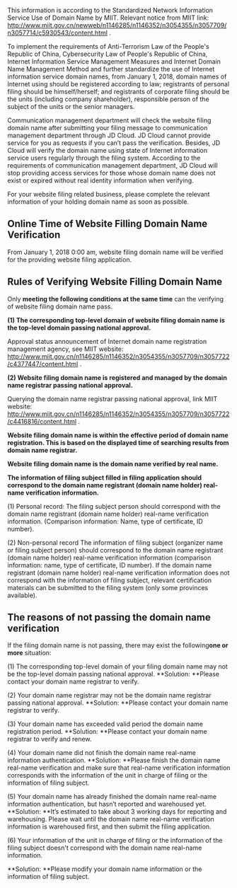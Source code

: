 This information is according to the Standardized Network Information Service Use of Domain Name by MIIT. Relevant notice from MIIT link: <http://www.miit.gov.cn/newweb/n1146285/n1146352/n3054355/n3057709/n3057714/c5930543/content.html> .

To implement the requirements of Anti-Terrorism Law of the People's Republic of China, Cybersecurity Law of People's Republic of China, Internet Information Service Management Measures and Internet Domain Name Management Method and further standardize the use of Internet information service domain names, from January 1, 2018, domain names of Internet using should be registered according to law; registrants of personal filing should be himself/herself; and registrants of corporate filing should be the units (including company shareholder), responsible person of the subject of the units or the senior managers.

Communication management department will check the website filing domain name after submitting your filing message to communication management department through JD Cloud. JD Cloud cannot provide service for you as requests if you can’t pass the verification. Besides, JD Cloud will verify the domain name using state of Internet information service users regularly through the filing system. According to the requirements of communication management department, JD Cloud will stop providing access services for those whose domain name does not exist or expired without real identity information when verifying.

For your website filing related business, please complete the relevant information of your holding domain name as soon as possible.

## Online Time of Website Filling Domain Name Verification

From January 1, 2018 0:00 am, website filing domain name will be verified for the providing website filing application.

## Rules of Verifying Website Filling Domain Name

Only **meeting the following conditions at the same time** can the verifying of website filing domain name pass.

**(1) The corresponding top-level domain of website filing domain name is the top-level domain passing national approval.**

Approval status announcement of Internet domain name registration management agency, see MIIT website: <http://www.miit.gov.cn/n1146285/n1146352/n3054355/n3057709/n3057722/c4377447/content.html> .

**(2) Website filing domain name is registered and managed by the domain name registrar passing national approval.**

Querying the domain name registrar passing national approval, link MIIT website: <http://www.miit.gov.cn/n1146285/n1146352/n3054355/n3057709/n3057722/c4416816/content.html> .

**Website filing domain name is within the effective period of domain name registration. This is based on the displayed time of searching results from domain name registrar.**

**Website filing domain name is the domain name verified by real name.**

**The information of filing subject filled in filing application should correspond to the domain name registrant (domain name holder) real-name verification information.**

(1) Personal record: The filing subject person should correspond with the domain name registrant (domain name holder) real-name verification information. (Comparison information: Name, type of certificate, ID number).

(2) Non-personal record The information of filing subject (organizer name or filing subject person) should correspond to the domain name registrant (domain name holder) real-name verification information (comparison information: name, type of certificate, ID number). If the domain name registrant (domain name holder) real-name verification information does not correspond with the information of filing subject, relevant certification materials can be submitted to the filing system (only some provinces available).

## The reasons of not passing the domain name verification

If the filing domain name is not passing, there may exist the following**one or more** situation:

(1) The corresponding top-level domain of your filing domain name may not be the top-level domain passing national approval.
**Solution: **Please contact your domain name registrar to verify.

(2) Your domain name registrar may not be the domain name registrar passing national approval.
**Solution: **Please contact your domain name registrar to verify.

(3) Your domain name has exceeded valid period the domain name registration period.
**Solution: **Please contact your domain name registrar to verify and renew.

(4) Your domain name did not finish the domain name real-name information authentication.
**Solution: **Please finish the domain name real-name verification and make sure that real-name verification information corresponds with the information of the unit in charge of filing or the information of filing subject.

(5) Your domain name has already finished the domain name real-name information authentication, but hasn’t reported and warehoused yet.
**Solution: **It’s estimated to take about 3 working days for reporting and warehousing. Please wait until the domain name real-name verification information is warehoused first, and then submit the filing application.

(6) Your information of the unit in charge of filing or the information of the filing subject doesn't correspond with the domain name real-name information.

**Solution: **Please modify your domain name information or the information of filing subject.